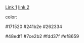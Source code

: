 [Link 1](https://stackoverflow.com/questions/53810434/crop-the-image-using-javascript)
[link 2](https://stackoverflow.com/questions/26418237/loading-images-faster-in-webpage)

color:

#171520
#241b2e
#262334

#48edf1
#7ce2b2
#fdd37f
#ef8659
